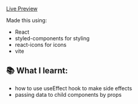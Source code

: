 [Live Preview](https://gilded-selkie-7c4dd8.netlify.app/)

Made this using:

- React
- styled-components for styling
- react-icons for icons
- vite

## 📚 What I learnt:

- how to use useEffect hook to make side effects
- passing data to child components by props
